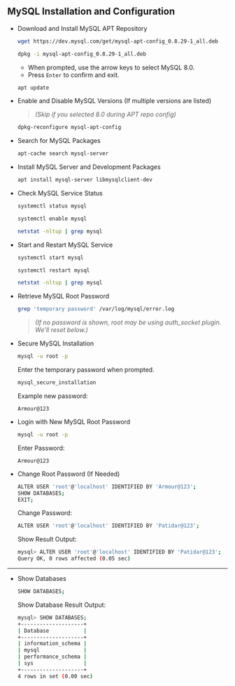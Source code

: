 ## MySQL Installation and Configuration

* Download and Install MySQL APT Repository

  ```bash
  wget https://dev.mysql.com/get/mysql-apt-config_0.8.29-1_all.deb
  ```

  ```bash
  dpkg -i mysql-apt-config_0.8.29-1_all.deb
  ```

  * When prompted, use the arrow keys to select MySQL 8.0.
  * Press `Enter` to confirm and exit.

  ```bash
  apt update
  ```

* Enable and Disable MySQL Versions (If multiple versions are listed)

  > *(Skip if you selected 8.0 during APT repo config)*

  ```bash
  dpkg-reconfigure mysql-apt-config
  ```

* Search for MySQL Packages

  ```bash
  apt-cache search mysql-server
  ```

* Install MySQL Server and Development Packages

  ```bash
  apt install mysql-server libmysqlclient-dev
  ```

* Check MySQL Service Status

  ```bash
  systemctl status mysql
  ```

  ```bash
  systemctl enable mysql
  ```

  ```bash
  netstat -nltup | grep mysql
  ```

* Start and Restart MySQL Service

  ```bash
  systemctl start mysql
  ```

  ```bash
  systemctl restart mysql
  ```

  ```bash
  netstat -nltup | grep mysql
  ```

* Retrieve MySQL Root Password

  ```bash
  grep 'temporary password' /var/log/mysql/error.log
  ```

  > *(If no password is shown, root may be using auth\_socket plugin. We'll reset below.)*

* Secure MySQL Installation

  ```bash
  mysql -u root -p
  ```

  Enter the temporary password when prompted.

  ```bash
  mysql_secure_installation
  ```

  Example new password:

  ```
  Armour@123
  ```

* Login with New MySQL Root Password

  ```bash
  mysql -u root -p
  ```

  Enter Password:

  ```
  Armour@123
  ```

* Change Root Password (If Needed)

  ```bash
  ALTER USER 'root'@'localhost' IDENTIFIED BY 'Armour@123';
  SHOW DATABASES;
  EXIT;
  ```

  Change Password:

  ```bash
  ALTER USER 'root'@'localhost' IDENTIFIED BY 'Patidar@123';
  ```

  Show Result Output:

  ```bash
  mysql> ALTER USER 'root'@'localhost' IDENTIFIED BY 'Patidar@123';
  Query OK, 0 rows affected (0.05 sec)
  ```

---

* Show Databases

  ```bash
  SHOW DATABASES;
  ```

  Show Database Result Output:

  ```bash
  mysql> SHOW DATABASES;
  +--------------------+
  | Database           |
  +--------------------+
  | information_schema |
  | mysql              |
  | performance_schema |
  | sys                |
  +--------------------+
  4 rows in set (0.00 sec)
  ```
